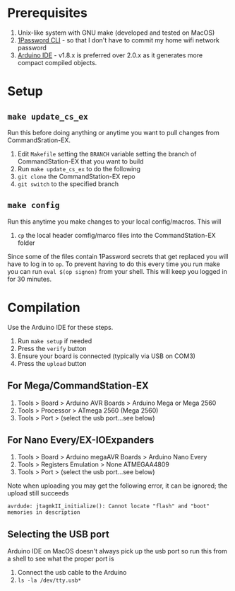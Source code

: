 # Prerequisites

1. Unix-like system with GNU make (developed and tested on MacOS)
1. [1Password
   CLI](https://developer.1password.com/docs/cli/get-started#install) - so that
   I don't have to commit my home wifi network password
1. [Arduino IDE](https://www.arduino.cc/en/software) - v1.8.x is preferred over
   2.0.x as it generates more compact compiled objects.

# Setup

## `make update_cs_ex`

Run this before doing anything or anytime you want to pull changes from
CommandSration-EX. 

1. Edit `Makefile` setting the `BRANCH` variable setting the branch of
   CommandStation-EX that you want to build
1. Run `make update_cs_ex` to do the following
1. `git clone` the CommandStation-EX repo
1. `git switch` to the specified branch

## `make config`

Run this anytime you make changes to your local config/macros. This will

1. `cp` the local header comfig/marco files into the CommandStation-EX folder

Since some of the files contain 1Password secrets that get replaced you will
have to log in to `op`.  To prevent having to do this every time you run make
you can run `eval $(op signon)` from your shell. This will keep you logged in
for 30 minutes. 

# Compilation

Use the Arduino IDE for these steps.

1. Run `make setup` if needed
1. Press the `verify` button
1. Ensure your board is connected (typically via USB on COM3)
1. Press the `upload` button

## For Mega/CommandStation-EX

1. Tools > Board > Arduino AVR Boards > Arduino Mega or Mega 2560
1. Tools > Processor > ATmega 2560 (Mega 2560)
1. Tools > Port > (select the usb port...see below)

## For Nano Every/EX-IOExpanders

1. Tools > Board > Arduino megaAVR Boards > Arduino Nano Every
1. Tools > Registers Emulation > None ATMEGAA4809
1. Tools > Port > (select the usb port...see below)

Note when uploading you may get the following error, it can be ignored; the upload still succeeds
```
avrdude: jtagmkII_initialize(): Cannot locate "flash" and "boot" memories in description
```

## Selecting the USB port

Arduino IDE on MacOS doesn't always pick up the usb port so run this from a shell to see what the proper port is

1. Connect the usb cable to the Arduino
1. `ls -la /dev/tty.usb*`
